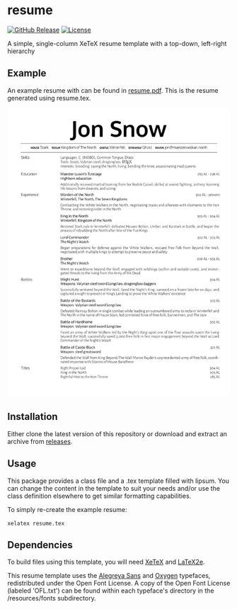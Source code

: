 # resume

[![GitHub Release](https://img.shields.io/github/tag/rajatscode/resume.svg)](https://github.com/rajatscode/resume/releases)
[![License](https://img.shields.io/github/license/rajatscode/resume.svg)](https://github.com/rajatscode/resume/blob/master/LICENSE)

A simple, single-column XeTeX resume template with a top-down, left-right
hierarchy

## Example

An example resume with can be found in
[resume.pdf](https://github.com/rajatscode/resume/blob/master/resume.pdf). This is
the resume generated using resume.tex.

![example resume](https://github.com/rajatscode/resume/blob/master/resources/images/resume.png)

## Installation

Either clone the latest version of this repository or download and extract an
archive from [releases](https://github.com/rajatscode/resume/releases).

## Usage

This package provides a class file and a .tex template filled with lipsum. You
can change the content in the template to suit your needs and/or use the class
definition elsewhere to get similar formatting capabilities.

To simply re-create the example resume:
```
xelatex resume.tex
```

## Dependencies

To build files using this template, you will need
[XeTeX](https://ctan.org/pkg/xetex?lang=en) and
[LaTeX2e](https://www.ctan.org/pkg/latex).

This resume template uses the
[Alegreya Sans](https://fonts.google.com/specimen/Alegreya+Sans?selection.family=Alegreya+Sans)
and [Oxygen](https://fonts.google.com/specimen/Oxygen?selection.family=Oxygen)
typefaces, redistributed under the Open Font License. A copy of the Open Font
License (labeled 'OFL.txt') can be found within each typeface's directory in
the /resources/fonts subdirectory.
